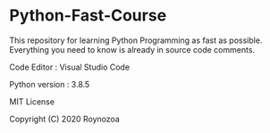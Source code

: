 # Python-Fast-Course
This repository for learning Python Programming as fast as possible.
Everything you need to know is already in source code comments.

Code Editor : Visual Studio Code

Python version : 3.8.5


MIT License

Copyright (C) 2020 Roynozoa
